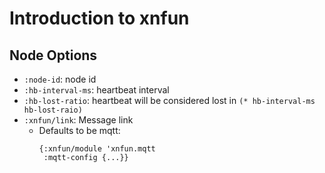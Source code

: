 # Introduction to xnfun

## Node Options

- `:node-id`: node id
- `:hb-interval-ms`: heartbeat interval
- `:hb-lost-ratio`: heartbeat will be considered lost in `(* hb-interval-ms hb-lost-raio)`
- `:xnfun/link`: Message link
  - Defaults to be mqtt:
    ```edn
    {:xnfun/module 'xnfun.mqtt
     :mqtt-config {...}}
    ```
